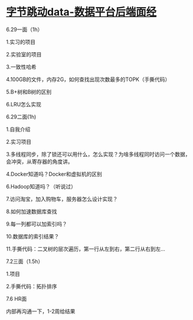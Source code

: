 # [字节跳动data-数据平台后端面经](https://www.nowcoder.com/discuss/447575)

6.29一面（1h） 

  1.实习的项目 

  2.实验室的项目 

  3.一致性哈希 



  4.100GB的文件，内存2G，如何查找出现次数最多的TOPK（手撕代码） 

  5.B+树和B树的区别 

  6.LRU怎么实现 



  6.29二面(1h) 

  1.自我介绍 

  2.实习项目 

  3.多线程同步，除了锁还可以用什么，怎么实现？为啥多线程同时访问一个数据，会冲突，从寄存器的角度讲。

  4.Docker知道吗？Docker和虚拟机的区别 

  6.Hadoop知道吗？（听说过） 

  7.访问淘宝，加入购物车，服务器怎么设计实现？ 

  8.如何加速数据库查找 

  9.每一列都可以加索引吗？ 

  10.数据库的索引结果？ 

  11.手撕代码：二叉树的层次遍历，第一行从左到右，第二行从右到左... 

 

  7.2三面（1.5h） 

  1.项目

  2.手撕代码：拓扑排序 

 

  7.6 HR面 

  内部再沟通一下，1-2周给结果
